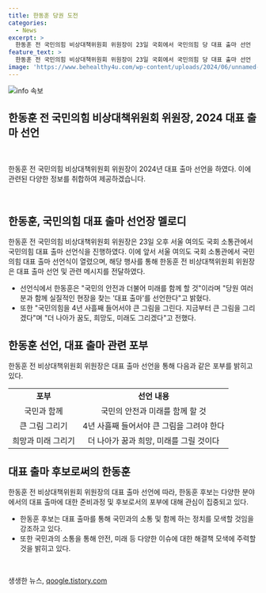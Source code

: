 ```yaml
---
title: 한동훈 당권 도전
categories:
  - News
excerpt: >
  한동훈 전 국민의힘 비상대책위원회 위원장이 23일 국회에서 국민의힘 당 대표 출마 선언  한동훈, 국민의힘 대표 출마 선언
feature_text: >
  한동훈 전 국민의힘 비상대책위원회 위원장이 23일 국회에서 국민의힘 당 대표 출마 선언  한동훈, 국민의힘 대표 출마 선언
image: 'https://www.behealthy4u.com/wp-content/uploads/2024/06/unnamed-file.png'
---
```


<p><img src="https://www.behealthy4u.com/wp-content/uploads/2024/06/unnamed-file.png" alt="info 속보" /></p>

<h2 data-ke-size="size26">한동훈 전 국민의힘 비상대책위원회 위원장, 2024 대표 출마 선언</h2>

<p data-ke-size="size16">&nbsp;</p>

<p>한동훈 전 국민의힘 비상대책위원회 위원장이 2024년 대표 출마 선언을 하였다. 이에 관련된 다양한 정보를 취합하여 제공하겠습니다.</p>

<p data-ke-size="size16">&nbsp;</p>

<h2 data-ke-size="size26">한동훈, 국민의힘 대표 출마 선언장 멜로디</h2>

<p>한동훈 전 국민의힘 비상대책위원회 위원장은 23일 오후 서울 여의도 국회 소통관에서 국민의힘 대표 출마 선언식을 진행하였다. 이에 앞서 서울 여의도 국회 소통관에서 국민의힘 대표 출마 선언식이 열렸으며, 해당 행사를 통해 한동훈 전 비상대책위원회 위원장은 대표 출마 선언 및 관련 메시지를 전달하였다.</p>

<ul>
  <li>선언식에서 한동훈은 "국민의 안전과 더불어 미래를 함께 할 것"이라며 "당원 여러분과 함께 실질적인 현장을 찾는 '대표 출마'를 선언한다"고 밝혔다.</li>
  <li>또한 "국민의힘을 4년 사흘째 들어서야 큰 그림을 그린다. 지금부터 큰 그림을 그리겠다"며 "더 나아가 꿈도, 희망도, 미래도 그리겠다"고 전했다.</li>
</ul>

<h2 data-ke-size="size26">한동훈 선언, 대표 출마 관련 포부</h2>

<p>한동훈 전 비상대책위원회 위원장은 대표 출마 선언을 통해 다음과 같은 포부를 밝히고 있다.</p>

<table>
  <tr>
    <td style="text-align: center; height: 17px;"><b>포부</b></td>
    <td style="text-align: center; height: 17px;"><b>선언 내용</b></td>
  </tr>
  <tr>
    <td style="text-align: center; height: 17px;">국민과 함께</td>
    <td style="text-align: center; height: 17px;">국민의 안전과 미래를 함께 할 것</td>
  </tr>
  <tr>
    <td style="text-align: center; height: 17px;">큰 그림 그리기</td>
    <td style="text-align: center; height: 17px;">4년 사흘째 들어서야 큰 그림을 그려야 한다</td>
  </tr>
  <tr>
    <td style="text-align: center; height: 17px;">희망과 미래 그리기</td>
    <td style="text-align: center; height: 17px;">더 나아가 꿈과 희망, 미래를 그릴 것이다</td>
  </tr>
</table>

<h2 data-ke-size="size26">대표 출마 후보로써의 한동훈</h2>

<p>한동훈 전 비상대책위원회 위원장의 대표 출마 선언에 따라, 한동훈 후보는 다양한 분야에서의 대표 출마에 대한 준비과정 및 후보로서의 포부에 대해 관심이 집중되고 있다.</p>

<ul>
  <li>한동훈 후보는 대표 출마를 통해 국민과의 소통 및 함께 하는 정치를 모색할 것임을 강조하고 있다.</li>
  <li>또한 국민과의 소통을 통해 안전, 미래 등 다양한 이슈에 대한 해결책 모색에 주력할 것을 밝히고 있다.</li>
</ul>

<p data-ke-size="size16">&nbsp;</p>
생생한 뉴스, <a href="https://qoogle.tistory.com" rel="dofollow">qoogle.tistory.com</a>


